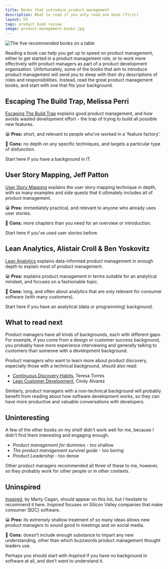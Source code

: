 ```yaml
---
title: Books that introduce product management
description: What to read if you only read one book (first)
layout: hh
tags: product book review
image: product-management-books.jpg
---
```


![The five recommended books on a table](product-management-books.jpg)

Reading a book can help you get up to speed on product management, either to get started in a product management role, or to work more effectively with product managers as part of a product development organisation.
Unfortunately, some of the books that aim to introduce product management will send you to sleep with their dry descriptions of roles and responsibilities.
Instead, read the great product management books, and start with one that fits your background.

## Escaping The Build Trap, Melissa Perri

[Escaping The Build Trap](https://melissaperri.com/book)
explains good product management, and how avoids wasted development effort - the trap of trying to build all possible new features.

😀 **Pros:** short, and relevant to people who’ve worked in a ‘feature factory’.

🥺 **Cons:** no depth on any specific techniques, and targets a particular type of disfunction.

Start here if you have a background in IT.

## User Story Mapping, Jeff Patton

[User Story Mapping](https://www.jpattonassociates.com/jeff-pattons-book-released-user-story-mapping/)
explains the user story mapping technique in depth, with so many examples and side quests that it ultimately includes all of product management. 

😀 **Pros:** immediately practical, and relevant to anyone who already uses user stories.

🥺 **Cons:** more chapters than you need for an overview or introduction.

Start here if you’ve used user stories before.

## Lean Analytics, Alistair Croll & Ben Yoskovitz

[Lean Analytics](https://leananalyticsbook.com)
explains data-informed product management in enough depth to explain most of product management.

😀 **Pros:** explains product management in terms suitable for an analytical mindset, and focuses on a fashionable topic.

🥺 **Cons:** long, and often about analytics that are only relevant for consumer software (with many customers).

Start here if you have an analytical (data or programming) background.

## What to read next

Product managers have all kinds of backgrounds, each with different gaps.
For example, if you come from a design or customer success background, you probably have more experience interviewing and generally talking to customers than someone with a development background.

Product managers who want to learn more about product discovery, especially those with a technical background, should also read:

* [Continuous Discovery Habits](https://www.producttalk.org/2021/05/continuous-discovery-habits/), Teresa Torres
* [Lean Customer Development](https://www.cindyalvarez.com/lean-customer-development/), Cindy Alvarez

Similarly, product managers with a non-technical background will probably benefit from reading about how software development works, so they can have more productive and valuable conversations with developers.

## Uninteresting

A few of the other books on my shelf didn’t work well for me, because I didn’t find them interesting and engaging enough.

* _Product management for dummies_ - too shallow
* _The product management survival guide_ - too boring
* _Product Leadership_ - too dense

Other product managers recommended all three of these to me, however, so they probably work for other people or in other contexts.

## Uninspired

[Inspired](https://www.svpg.com/books/inspired-how-to-create-tech-products-customers-love-2nd-edition/),
by Marty Cagan, should appear on this list, but I hesitate to recommend it here.
_Inspired_ focuses on Silicon Valley companies that make consumer (B2C) software.

😀 **Pros:** its extremely shallow treatment of so many ideas allows new product managers to sound good in meetings and on social media.

🥺 **Cons:** doesn’t include enough substance to impart any new understanding, other than which buzzwords product management thought leaders use.

Perhaps you should start with _Inspired_ if you have no background in software at all, and don’t _want_ to understand it.

